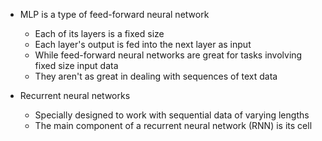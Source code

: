 - MLP is a type of feed-forward neural network
  - Each of its layers is a fixed size
  - Each layer's output is fed into the next layer as input
  - While feed-forward neural networks are great for tasks involving fixed size input data
  - They aren't as great in dealing with sequences of text data


- Recurrent neural networks
  - Specially designed to work with sequential data of varying lengths
  - The main component of a recurrent neural network (RNN) is its cell
